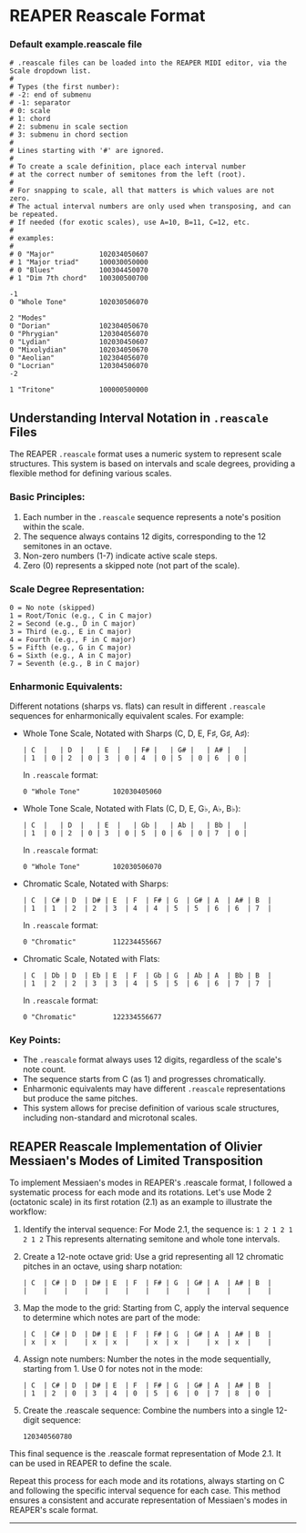 # REAPER Reascale Format

### Default example.reascale file

```
# .reascale files can be loaded into the REAPER MIDI editor, via the Scale dropdown list.
#
# Types (the first number):
# -2: end of submenu
# -1: separator
# 0: scale
# 1: chord
# 2: submenu in scale section
# 3: submenu in chord section
#
# Lines starting with '#' are ignored.
#
# To create a scale definition, place each interval number
# at the correct number of semitones from the left (root).
#
# For snapping to scale, all that matters is which values are not zero.
# The actual interval numbers are only used when transposing, and can be repeated.
# If needed (for exotic scales), use A=10, B=11, C=12, etc.
#
# examples:
#
# 0 "Major"           102034050607
# 1 "Major triad"     100030050000
# 0 "Blues"           100304450070
# 1 "Dim 7th chord"   100300500700

-1
0 "Whole Tone"        102030506070

2 "Modes"
0 "Dorian"            102304050670
0 "Phrygian"          120304056070
0 "Lydian"            102030450607
0 "Mixolydian"        102034050670
0 "Aeolian"           102304056070
0 "Locrian"           120304506070
-2

1 "Tritone"           100000500000
```


## Understanding Interval Notation in `.reascale` Files

The REAPER `.reascale` format uses a numeric system to represent scale structures. This system is based on intervals and scale degrees, providing a flexible method for defining various scales.

### Basic Principles:

1. Each number in the `.reascale` sequence represents a note's position within the scale.
2. The sequence always contains 12 digits, corresponding to the 12 semitones in an octave.
3. Non-zero numbers (1-7) indicate active scale steps.
4. Zero (0) represents a skipped note (not part of the scale).

### Scale Degree Representation:

```
0 = No note (skipped)
1 = Root/Tonic (e.g., C in C major)
2 = Second (e.g., D in C major)
3 = Third (e.g., E in C major)
4 = Fourth (e.g., F in C major)
5 = Fifth (e.g., G in C major)
6 = Sixth (e.g., A in C major)
7 = Seventh (e.g., B in C major)
```

### Enharmonic Equivalents:

Different notations (sharps vs. flats) can result in different `.reascale` sequences for enharmonically equivalent scales. For example:

- Whole Tone Scale, Notated with Sharps (C, D, E, F♯, G♯, A♯):
  ```
  | C  |   | D  |   | E  |   | F# |   | G# |   | A# |   |
  | 1  | 0 | 2  | 0 | 3  | 0 | 4  | 0 | 5  | 0 | 6  | 0 |
  ```
  In `.reascale` format:
  ```
  0 "Whole Tone"        102030405060
  ```

- Whole Tone Scale, Notated with Flats (C, D, E, G♭, A♭, B♭):
  ```
  | C  |   | D  |   | E  |   | Gb |   | Ab |   | Bb |   |
  | 1  | 0 | 2  | 0 | 3  | 0 | 5  | 0 | 6  | 0 | 7  | 0 |
  ```
  In `.reascale` format:
  ```
  0 "Whole Tone"        102030506070
  ```

- Chromatic Scale, Notated with Sharps:
  ```
  | C  | C# | D  | D# | E  | F  | F# | G  | G# | A  | A# | B  |
  | 1  | 1  | 2  | 2  | 3  | 4  | 4  | 5  | 5  | 6  | 6  | 7  |
  ```
  In `.reascale` format:
  ```
  0 "Chromatic"         112234455667
  ```

- Chromatic Scale, Notated with Flats:
  ```
  | C  | Db | D  | Eb | E  | F  | Gb | G  | Ab | A  | Bb | B  |
  | 1  | 2  | 2  | 3  | 3  | 4  | 5  | 5  | 6  | 6  | 7  | 7  |
  ```
  In `.reascale` format:
  ```
  0 "Chromatic"         122334556677
  ```

### Key Points:

- The `.reascale` format always uses 12 digits, regardless of the scale's note count.
- The sequence starts from C (as 1) and progresses chromatically.
- Enharmonic equivalents may have different `.reascale` representations but produce the same pitches.
- This system allows for precise definition of various scale structures, including non-standard and microtonal scales.


## REAPER Reascale Implementation of Olivier Messiaen's Modes of Limited Transposition

To implement Messiaen's modes in REAPER's .reascale format, I followed a systematic process for each mode and its rotations. 
Let's use Mode 2 (octatonic scale) in its first rotation (2.1) as an example to illustrate the workflow:

1. Identify the interval sequence:
   For Mode 2.1, the sequence is: `1 2 1 2 1 2 1 2`
   This represents alternating semitone and whole tone intervals.

2. Create a 12-note octave grid:
   Use a grid representing all 12 chromatic pitches in an octave, using sharp notation:

   ```
   | C  | C# | D  | D# | E  | F  | F# | G  | G# | A  | A# | B  |
   |    |    |    |    |    |    |    |    |    |    |    |    |
   ```

3. Map the mode to the grid:
   Starting from C, apply the interval sequence to determine which notes are part of the mode:

   ```
   | C  | C# | D  | D# | E  | F  | F# | G  | G# | A  | A# | B  |
   | x  | x  |    | x  | x  |    | x  | x  |    | x  | x  |    |
   ```

4. Assign note numbers:
   Number the notes in the mode sequentially, starting from 1. Use 0 for notes not in the mode:

   ```
   | C  | C# | D  | D# | E  | F  | F# | G  | G# | A  | A# | B  |
   | 1  | 2  | 0  | 3  | 4  | 0  | 5  | 6  | 0  | 7  | 8  | 0  |
   ```

5. Create the .reascale sequence:
   Combine the numbers into a single 12-digit sequence:

   ```
   120340560780
   ```

This final sequence is the .reascale format representation of Mode 2.1. It can be used in REAPER to define the scale.

Repeat this process for each mode and its rotations, always starting on C and following the specific interval sequence for each case. This method ensures a consistent and accurate representation of Messiaen's modes in REAPER's scale format.

---
